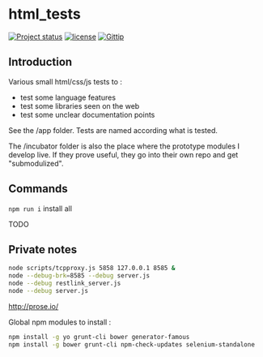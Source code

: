 html_tests
==========

[![Project status](http://img.shields.io/badge/project_status-highly_experimental-red.png)](http://offirmo.net/classifying-open-source-projects-status/)
[![license](http://img.shields.io/badge/license-public_domain-brightgreen.png)](http://unlicense.org/)
[![Gittip](http://img.shields.io/gittip/Offirmo.png)](https://www.gittip.com/Offirmo/)


Introduction
------------

Various small html/css/js tests to :
- test some language features
- test some libraries seen on the web
- test some unclear documentation points

See the /app folder. Tests are named according what is tested.

The /incubator folder is also the place where the prototype modules I develop live. If they prove useful,
they go into their own repo and get "submodulized".


Commands
--------

`npm run i` install all

TODO

Private notes
-------------

```bash
node scripts/tcpproxy.js 5858 127.0.0.1 8585 &
node --debug-brk=8585 --debug server.js
node --debug restlink_server.js
node --debug server.js
```

http://prose.io/

Global npm modules to install :
```bash
npm install -g yo grunt-cli bower generator-famous
npm install -g bower grunt-cli npm-check-updates selenium-standalone
```
